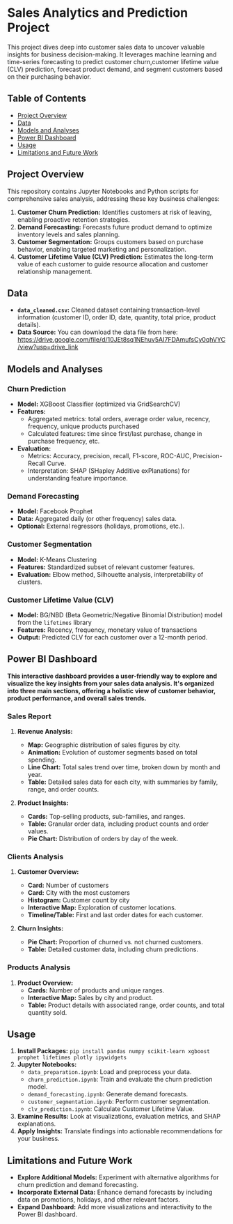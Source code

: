 # Sales Analytics and Prediction Project

This project dives deep into customer sales data to uncover valuable insights for business decision-making. It leverages machine learning and time-series forecasting to predict customer churn,customer lifetime value (CLV) prediction, forecast product demand, and segment customers based on their purchasing behavior.

## Table of Contents

- [Project Overview](#project-overview)
- [Data](#data)
- [Models and Analyses](#models-and-analyses)
- [Power BI Dashboard](#power-bi-dashboard) 
- [Usage](#usage)
- [Limitations and Future Work](#limitations-and-future-work)

## Project Overview

This repository contains Jupyter Notebooks and Python scripts for comprehensive sales analysis, addressing these key business challenges:

1. **Customer Churn Prediction:**  Identifies customers at risk of leaving, enabling proactive retention strategies.
2. **Demand Forecasting:**  Forecasts future product demand to optimize inventory levels and sales planning.
3. **Customer Segmentation:** Groups customers based on purchase behavior, enabling targeted marketing and personalization.
4. **Customer Lifetime Value (CLV) Prediction:**  Estimates the long-term value of each customer to guide resource allocation and customer relationship management.

## Data

* **`data_cleaned.csv`:**  Cleaned dataset containing transaction-level information (customer ID, order ID, date, quantity, total price, product details).
* **Data Source:** You can download the data file from here: https://drive.google.com/file/d/10JEt8sq1NEhuv5AI7FDAmufsCy0qhVYC/view?usp=drive_link
  
## Models and Analyses

### Churn Prediction

* **Model:** XGBoost Classifier (optimized via GridSearchCV)
* **Features:** 
    * Aggregated metrics: total orders, average order value, recency, frequency, unique products purchased
    * Calculated features: time since first/last purchase, change in purchase frequency, etc.
* **Evaluation:**
    * Metrics: Accuracy, precision, recall, F1-score, ROC-AUC, Precision-Recall Curve.
    * Interpretation: SHAP (SHapley Additive exPlanations) for understanding feature importance.

### Demand Forecasting

* **Model:** Facebook Prophet
* **Data:** Aggregated daily (or other frequency) sales data.
* **Optional:** External regressors (holidays, promotions, etc.).

### Customer Segmentation

* **Model:** K-Means Clustering
* **Features:** Standardized subset of relevant customer features.
* **Evaluation:** Elbow method, Silhouette analysis, interpretability of clusters.

### Customer Lifetime Value (CLV)

* **Model:** BG/NBD (Beta Geometric/Negative Binomial Distribution) model from the `lifetimes` library
* **Features:** Recency, frequency, monetary value of transactions
* **Output:** Predicted CLV for each customer over a 12-month period.

## Power BI Dashboard
**This interactive dashboard provides a user-friendly way to explore and visualize the key insights from your sales data analysis. It's organized into three main sections, offering a holistic view of customer behavior, product performance, and overall sales trends.**

### **Sales Report**
   1. **Revenue Analysis:**
      * **Map:** Geographic distribution of sales figures by city.
      * **Animation:** Evolution of customer segments based on total spending.
      * **Line Chart:** Total sales trend over time, broken down by month and year.
      * **Table:** Detailed sales data for each city, with summaries by family, range, and order counts.

   2. **Product Insights:**
      * **Cards:** Top-selling products, sub-families, and ranges.
      * **Table:** Granular order data, including product counts and order values.
      * **Pie Chart:** Distribution of orders by day of the week.

### **Clients Analysis**
   1. **Customer Overview:**
      * **Card:** Number of customers
      * **Card:** City with the most customers
      * **Histogram:** Customer count by city
      * **Interactive Map:** Exploration of customer locations.
      * **Timeline/Table:** First and last order dates for each customer.
        
  2. **Churn Insights:**
      * **Pie Chart:** Proportion of churned vs. not churned customers.
      * **Table:** Detailed customer data, including churn predictions.
     
### **Products Analysis**
   1. **Product Overview:**
      * **Cards:** Number of products and unique ranges.
      * **Interactive Map:** Sales by city and product.
      * **Table:** Product details with associated range, order counts, and total quantity sold.

## Usage

1. **Install Packages:**  `pip install pandas numpy scikit-learn xgboost prophet lifetimes plotly ipywidgets`
2. **Jupyter Notebooks:**
   * `data_preparation.ipynb`: Load and preprocess your data.
   * `churn_prediction.ipynb`: Train and evaluate the churn prediction model. 
   * `demand_forecasting.ipynb`:  Generate demand forecasts.
   * `customer_segmentation.ipynb`: Perform customer segmentation.
   * `clv_prediction.ipynb`: Calculate Customer Lifetime Value.
3. **Examine Results:** Look at visualizations, evaluation metrics, and SHAP explanations.
4. **Apply Insights:** Translate findings into actionable recommendations for your business.

## Limitations and Future Work
*   **Explore Additional Models:**  Experiment with alternative algorithms for churn prediction and demand forecasting.
*   **Incorporate External Data:**  Enhance demand forecasts by including data on promotions, holidays, and other relevant factors.
*   **Expand Dashboard:** Add more visualizations and interactivity to the Power BI dashboard.
